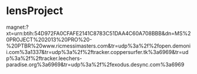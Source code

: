# lensProject 

magnet:?xt=urn:btih:54D972FA0CFAFE2141C8783C51DAA4C60A708BBB&dn=MS%20PROJECT%202013%20PRO%20-%20PTBR%20www.ricmessimasters.com&tr=udp%3a%2f%2fopen.demonii.com%3a1337&tr=udp%3a%2f%2ftracker.coppersurfer.tk%3a6969&tr=udp%3a%2f%2ftracker.leechers-paradise.org%3a6969&tr=udp%3a%2f%2fexodus.desync.com%3a6969
